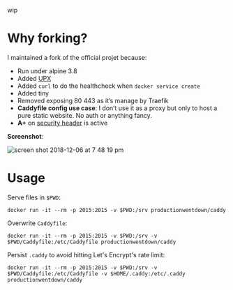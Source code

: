 wip

# Why forking?

I maintained a fork of the official projet because:

- Run under alpine 3.8
- Added [UPX](https://github.com/upx/upx)
- Added `curl` to do the healthcheck when `docker service create`
- Added tiny
- Removed exposing 80 443 as it’s manage by Traefik
- **Caddyfile config use case**: I don’t use it as a proxy but only to host a pure static website. No auth or anything fancy.
- **A+** on [security header](https://securityheaders.com/) is active

**Screenshot**:

![screen shot 2018-12-06 at 7 48 19 pm](https://user-images.githubusercontent.com/6694151/49621138-e574a080-f991-11e8-8a8e-d9a2b2a4a974.jpg)

# Usage

Serve files in `$PWD`:
```
docker run -it --rm -p 2015:2015 -v $PWD:/srv productionwentdown/caddy
```

Overwrite `Caddyfile`:
```
docker run -it --rm -p 2015:2015 -v $PWD:/srv -v $PWD/Caddyfile:/etc/Caddyfile productionwentdown/caddy
```

Persist `.caddy` to avoid hitting Let's Encrypt's rate limit:
```
docker run -it --rm -p 2015:2015 -v $PWD:/srv -v $PWD/Caddyfile:/etc/Caddyfile -v $HOME/.caddy:/etc/.caddy productionwentdown/caddy
```
